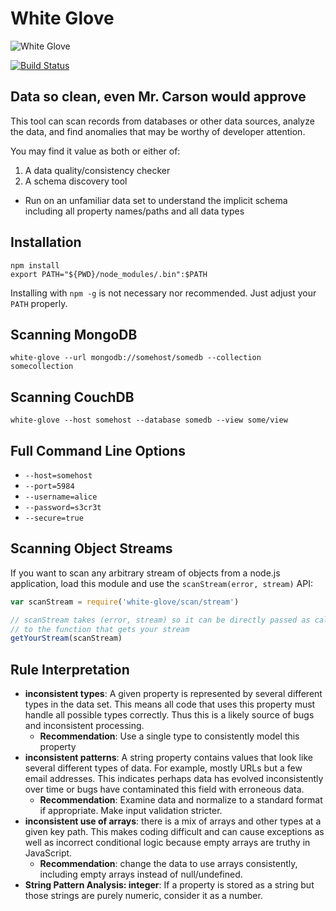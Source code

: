 # White Glove

![White Glove](http://newimages.bwwstatic.com/upload10/658369/molesley-wears-white-gloves.jpg)

[![Build Status](https://semaphoreci.com/api/v1/projects/6f0d47e3-9de5-4257-ab2c-70474dae0f23/645125/badge.svg)](https://semaphoreci.com/focusaurus/white-glove)

## Data so clean, even Mr. Carson would approve

This tool can scan records from databases or other data sources, analyze the data, and find anomalies that may be worthy of developer attention.

You may find it value as both or either of:

1. A data quality/consistency checker
2. A schema discovery tool
  - Run on an unfamiliar data set to understand the implicit schema including all property names/paths and all data types

## Installation

```
npm install
export PATH="${PWD}/node_modules/.bin":$PATH
```

Installing with `npm -g` is not necessary nor recommended. Just adjust your `PATH` properly.

## Scanning MongoDB

`white-glove --url mongodb://somehost/somedb --collection somecollection`

## Scanning CouchDB

`white-glove --host somehost --database somedb --view some/view`

## Full Command Line Options

- `--host=somehost`
- `--port=5984`
- `--username=alice`
- `--password=s3cr3t`
- `--secure=true`

## Scanning Object Streams

If you want to scan any arbitrary stream of objects from a node.js application, load this module and use the `scanStream(error, stream)` API:

```js
var scanStream = require('white-glove/scan/stream')

// scanStream takes (error, stream) so it can be directly passed as callback
// to the function that gets your stream
getYourStream(scanStream)
```

## Rule Interpretation

- **inconsistent types**: A given property is represented by several different types in the data set. This means all code that uses this property must handle all possible types correctly. Thus this is a likely source of bugs and inconsistent processing.
  - **Recommendation**: Use a single type to consistently model this property
- **inconsistent patterns**: A string property contains values that look like several different types of data. For example, mostly URLs but a few email addresses. This indicates perhaps data has evolved inconsistently over time or bugs have contaminated this field with erroneous data.
  - **Recommendation**: Examine data and normalize to a standard format if appropriate. Make input validation stricter.
- **inconsistent use of arrays**: there is a mix of arrays and other types at a given key path. This makes coding difficult and can cause exceptions as well as incorrect conditional logic because empty arrays are truthy in JavaScript.
  - **Recommendation**: change the data to use arrays consistently, including empty arrays instead of null/undefined.
- **String Pattern Analysis: integer**: If a property is stored as a string but those strings are purely numeric, consider it as a number.
